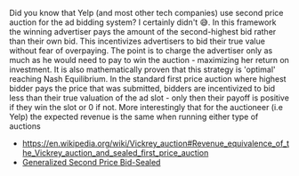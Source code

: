 
Did you know that Yelp (and most other tech companies) use second price auction for the ad bidding system? I certainly didn't :sweat_smile:. In this framework the winning advertiser pays the amount of the second-highest bid rather than their own bid. This incentivizes advertisers to bid their true value without fear of overpaying. The point is to charge the advertiser only as much as he would need to pay to win the auction - maximizing her return on investment. It is also mathematically proven that this strategy is 'optimal' reaching Nash Equilibrium.
In the standard first price auction where highest bidder pays the price that was submitted, bidders are incentivized to bid less than their true valuation of the ad slot - only then their payoff is positive if they win the slot or 0 if not. More interestingly that for the auctioneer (i.e Yelp) the expected revenue is the same when running either type of auctions

- https://en.wikipedia.org/wiki/Vickrey_auction#Revenue_equivalence_of_the_Vickrey_auction_and_sealed_first_price_auction
- [Generalized Second Price Bid-Sealed](https://en.wikipedia.org/wiki/Generalized_second-price_auction)